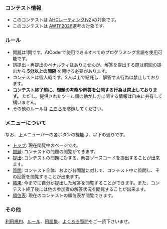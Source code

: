 
<div>

<span>

<span>

### **コンテスト情報**

<section>

<ul>

<li>
このコンテストは
<a href="https://atcoder.jp/posts/1380">AHCレーティング(v2)</a>の対象です。
                
</li>

<li>
このコンテストは <a href="https://atcoder.jp/posts/1388">AWTF2026</a>選考の対象です。
</li>

</ul>

</section>

### **ルール**

<section>

<ul>

<li>
問題は1問です。AtCoderで使用できるすべてのプログラミング言語を使用可能です。
</li>

<li>
誤提出・再提出のペナルティはありませんが、解答を提出する際は前回の提出から
<strong>
5分以上の間隔
</strong>
を開ける必要があります。
	
</li>

<li>
コンテストは個人戦です。2人以上で結託し、解答する行為は禁止しております。
</li>

<li>

<strong>
コンテスト終了前に、問題の考察や解答を公開する行為は禁止しております。
</strong>
ただし、提供されたツール類の動かし方に関する情報は自由に共有して構いません。
</li>

<li>
その他のルールは <a href="https://atcoder.jp/contests/ahc052/rules">こちら</a>を参照してください。
</li>

</ul>

</section>

### **メニューについて**

<section>

<p>
なお、上メニューバーの各ボタンの機能は、以下の通りです。
            
</p>

<ul>

<li>
<a href="https://atcoder.jp/contests/ahc052#">トップ</a>: 現在閲覧中のページです。
</li>

<li>
<a href="https://atcoder.jp/contests/ahc052/assignments">問題</a>: コンテストの問題の閲覧ができます。
</li>

<li>
<a href="https://atcoder.jp/contests/ahc052/submit">提出</a>: コンテストの問題に対する、解答ソースコードを提出することが出来ます。
</li>

<li>
<a href="https://atcoder.jp/contests/ahc052/clarifications">質問</a>: コンテスト全体、および各問題に対して、コンテスト中に質問し、その回答を閲覧することが出来ます。
</li>

<li>
<a href="https://atcoder.jp/contests/ahc052/submissions/me">結果</a>: 今までに自分が提出した解答を閲覧することができます。また、コンテスト終了後には他の参加者の解答状況を閲覧することが出来ます。
                
</li>

<li>
<a href="https://atcoder.jp/contests/ahc052/standings">順位表</a>: 現在のコンテストの順位表が閲覧できます。
</li>

</ul>

</section>

### **その他**

<section>

<p>
<a href="https://atcoder.jp/contests/ahc052/tos">利用規約</a>、<a href="https://atcoder.jp/contests/ahc052/rules">ルール</a>、<a href="https://atcoder.jp/contests/ahc052/glossary">用語集</a>、<a href="https://atcoder.jp/contests/ahc052/faq">よくある質問</a>をご一読下さいませ。
            
</p>

</section>

</span>

</span>

</div>
